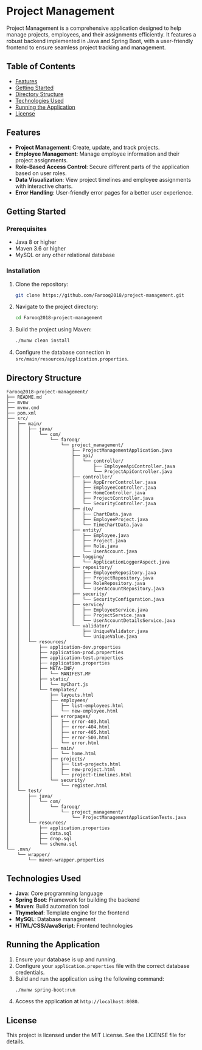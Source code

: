 
# Project Management

Project Management is a comprehensive application designed to help manage projects, employees, and their assignments efficiently. It features a robust backend implemented in Java and Spring Boot, with a user-friendly frontend to ensure seamless project tracking and management.

## Table of Contents
- [Features](#features)
- [Getting Started](#getting-started)
- [Directory Structure](#directory-structure)
- [Technologies Used](#technologies-used)
- [Running the Application](#running-the-application)
- [License](#license)

## Features
- **Project Management**: Create, update, and track projects.
- **Employee Management**: Manage employee information and their project assignments.
- **Role-Based Access Control**: Secure different parts of the application based on user roles.
- **Data Visualization**: View project timelines and employee assignments with interactive charts.
- **Error Handling**: User-friendly error pages for a better user experience.

## Getting Started

### Prerequisites
- Java 8 or higher
- Maven 3.6 or higher
- MySQL or any other relational database

### Installation
1. Clone the repository:
   ```bash
   git clone https://github.com/Farooq2018/project-management.git
   ```
2. Navigate to the project directory:
   ```bash
   cd Farooq2018-project-management
   ```
3. Build the project using Maven:
   ```bash
   ./mvnw clean install
   ```
4. Configure the database connection in `src/main/resources/application.properties`.

## Directory Structure
```
Farooq2018-project-management/
├── README.md
├── mvnw
├── mvnw.cmd
├── pom.xml
├── src/
│   ├── main/
│   │   ├── java/
│   │   │   └── com/
│   │   │       └── farooq/
│   │   │           └── project_management/
│   │   │               ├── ProjectManagementApplication.java
│   │   │               ├── api/
│   │   │               │   └── controller/
│   │   │               │       ├── EmployeeApiController.java
│   │   │               │       └── ProjectApiController.java
│   │   │               ├── controller/
│   │   │               │   ├── AppErrorController.java
│   │   │               │   ├── EmployeeController.java
│   │   │               │   ├── HomeController.java
│   │   │               │   ├── ProjectController.java
│   │   │               │   └── SecurityController.java
│   │   │               ├── dto/
│   │   │               │   ├── ChartData.java
│   │   │               │   ├── EmployeeProject.java
│   │   │               │   └── TimeChartData.java
│   │   │               ├── entity/
│   │   │               │   ├── Employee.java
│   │   │               │   ├── Project.java
│   │   │               │   ├── Role.java
│   │   │               │   └── UserAccount.java
│   │   │               ├── logging/
│   │   │               │   └── ApplicationLoggerAspect.java
│   │   │               ├── repository/
│   │   │               │   ├── EmployeeRepository.java
│   │   │               │   ├── ProjectRepository.java
│   │   │               │   ├── RoleRepository.java
│   │   │               │   └── UserAccountRepository.java
│   │   │               ├── security/
│   │   │               │   └── SecurityConfiguration.java
│   │   │               ├── service/
│   │   │               │   ├── EmployeeService.java
│   │   │               │   ├── ProjectService.java
│   │   │               │   └── UserAccountDetailsService.java
│   │   │               └── validator/
│   │   │                   ├── UniqueValidator.java
│   │   │                   └── UniqueValue.java
│   │   └── resources/
│   │       ├── application-dev.properties
│   │       ├── application-prod.properties
│   │       ├── application-test.properties
│   │       ├── application.properties
│   │       ├── META-INF/
│   │       │   └── MANIFEST.MF
│   │       ├── static/
│   │       │   └── myChart.js
│   │       └── templates/
│   │           ├── layouts.html
│   │           ├── employees/
│   │           │   ├── list-employees.html
│   │           │   └── new-employee.html
│   │           ├── errorpages/
│   │           │   ├── error-403.html
│   │           │   ├── error-404.html
│   │           │   ├── error-405.html
│   │           │   ├── error-500.html
│   │           │   └── error.html
│   │           ├── main/
│   │           │   └── home.html
│   │           ├── projects/
│   │           │   ├── list-projects.html
│   │           │   ├── new-project.html
│   │           │   └── project-timelines.html
│   │           └── security/
│   │               └── register.html
│   └── test/
│       ├── java/
│       │   └── com/
│       │       └── farooq/
│       │           └── project_management/
│       │               └── ProjectManagementApplicationTests.java
│       └── resources/
│           ├── application.properties
│           ├── data.sql
│           ├── drop.sql
│           └── schema.sql
└── .mvn/
    └── wrapper/
        └── maven-wrapper.properties
```

## Technologies Used
- **Java**: Core programming language
- **Spring Boot**: Framework for building the backend
- **Maven**: Build automation tool
- **Thymeleaf**: Template engine for the frontend
- **MySQL**: Database management
- **HTML/CSS/JavaScript**: Frontend technologies

## Running the Application
1. Ensure your database is up and running.
2. Configure your `application.properties` file with the correct database credentials.
3. Build and run the application using the following command:
   ```bash
   ./mvnw spring-boot:run
   ```
4. Access the application at `http://localhost:8080`.

## License
This project is licensed under the MIT License. See the LICENSE file for details.
